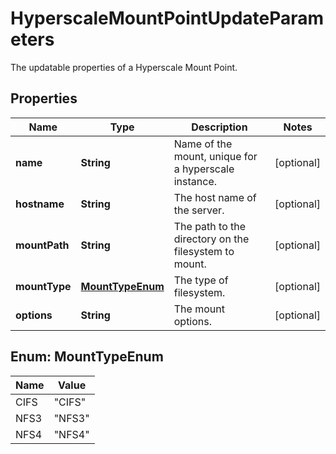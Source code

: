 

# HyperscaleMountPointUpdateParameters

The updatable properties of a Hyperscale Mount Point.

## Properties

| Name | Type | Description | Notes |
|------------ | ------------- | ------------- | -------------|
|**name** | **String** | Name of the mount, unique for a hyperscale instance. |  [optional] |
|**hostname** | **String** | The host name of the server. |  [optional] |
|**mountPath** | **String** | The path to the directory on the filesystem to mount. |  [optional] |
|**mountType** | [**MountTypeEnum**](#MountTypeEnum) | The type of filesystem. |  [optional] |
|**options** | **String** | The mount options. |  [optional] |



## Enum: MountTypeEnum

| Name | Value |
|---- | -----|
| CIFS | &quot;CIFS&quot; |
| NFS3 | &quot;NFS3&quot; |
| NFS4 | &quot;NFS4&quot; |



